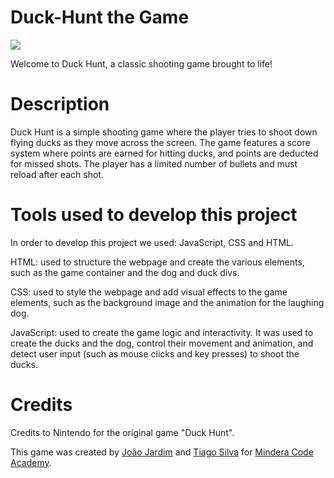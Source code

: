 # Duck-Hunt the Game

<img src= "https://code-projects.org/wp-content/uploads/2018/07/Screenshot-duck-hunt.png"></img>


Welcome to Duck Hunt, a classic shooting game brought to life!

# Description
Duck Hunt is a simple shooting game where the player tries to shoot down flying ducks as they move across the screen. The game features a score system where points are earned for hitting ducks, and points are deducted for missed shots. The player has a limited number of bullets and must reload after each shot.

# Tools used to develop this project
In order to develop this project we used: JavaScript, CSS and HTML.

HTML: used to structure the webpage and create the various elements, such as the game container and the dog and duck divs.

CSS: used to style the webpage and add visual effects to the game elements, such as the background image and the animation for the laughing dog.

JavaScript: used to create the game logic and interactivity. It was used to create the ducks and the dog, control their movement and animation, and detect user input (such as mouse clicks and key presses) to shoot the ducks.

# Credits
Credits to Nintendo for the original game "Duck Hunt". 

This game was created by [João Jardim](https://github.com/johnDoCodigo) and [Tiago Silva](https://github.com/tiagosilva28) for [Mindera Code Academy](https://mindswap.academy/).
